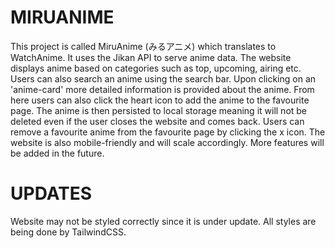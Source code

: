 # MIRUANIME

This project is called MiruAnime (みるアニメ) which translates to WatchAnime. It uses the Jikan API to serve anime data. The website displays anime based on categories such as top, upcoming, airing etc. Users can also search an anime using the search bar. Upon clicking on an 'anime-card' more detailed information is provided about the anime. From here users can also click the heart icon to add the anime to the favourite page. The anime is then persisted to local storage meaning it will not be deleted even if the user closes the website and comes back. Users can remove a favourite anime from the favourite page by clicking the x icon. The website is also mobile-friendly and will scale accordingly. More features will be added in the future.

# UPDATES

Website may not be styled correctly since it is under update. All styles are being done by TailwindCSS.

